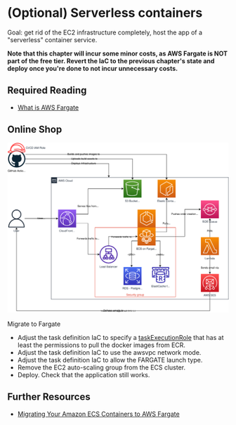 # (Optional) Serverless containers

Goal: get rid of the EC2 infrastructure completely, host the app of a "serverless" container service.

**Note that this chapter will incur some minor costs, as AWS Fargate is NOT part of the free tier. Revert the IaC to the previous chapter's state and deploy once you're done to not incur unnecessary costs.**

## Required Reading
- [What is AWS Fargate](https://docs.aws.amazon.com/AmazonECS/latest/developerguide/AWS_Fargate.html)

## Online Shop

![Application Diagram](https://raw.githubusercontent.com/msg-CareerPaths/aws-devops-training/master/chapters/diagrams/420.drawio.svg)

Migrate to Fargate
- Adjust the task definition IaC to specify a [taskExecutionRole](https://docs.aws.amazon.com/AmazonECS/latest/developerguide/task_execution_IAM_role.html) that has at least the permissions to pull the docker images from ECR. 
- Adjust the task definition IaC to use the awsvpc network mode.
- Adjust the task definition IaC to allow the FARGATE launch type.
- Remove the EC2 auto-scaling group from the ECS cluster.
- Deploy. Check that the application still works.

## Further Resources
 - [Migrating Your Amazon ECS Containers to AWS Fargate](https://aws.amazon.com/blogs/compute/migrating-your-amazon-ecs-containers-to-aws-fargate/)